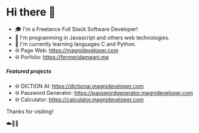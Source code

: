 # Hi there 👋

- 🎓 I'm a Freelance Full Stack Software Developer!
- 👑 I'm programming in Javascript and others web technologies.
- 🌱 I'm currently learning languages C and Python.
- 🌐 Page Web: https://magnideveloper.com
- 🌐 Porfolio: https://fermeridamagni.me

##### Featured projects

- 🌐 DICTION AI: https://dictionai.magnideveloper.com
- 🌐 Password Generator: https://passwordgenerator.magnideveloper.com
- 🌐 Calculator: https://calculator.magnideveloper.com

Thanks for visiting!

☁️🤙💪

<!--
Here are some ideas to get you started:

- 🔭 I’m currently working on ...
- 🌱 I’m currently learning ...
- 👯 I’m looking to collaborate on ...
- 🤔 I’m looking for help with ...
- 💬 Ask me about ...
- 📫 How to reach me: ...
- 😄 Pronouns: ...
- ⚡ Fun fact: ...
-->

